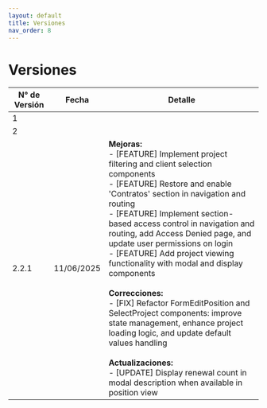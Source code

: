 ```yaml
---
layout: default
title: Versiones
nav_order: 8
---
```


# Versiones

| N° de Versión | Fecha | Detalle |
|----------|----------|----------|
|   1    |    |    |
|   2    |   |    |
|   2.2.1    | 11/06/2025  | **Mejoras:**<br>- [FEATURE] Implement project filtering and client selection components<br>- [FEATURE] Restore and enable 'Contratos' section in navigation and routing<br>- [FEATURE] Implement section-based access control in navigation and routing, add Access Denied page, and update user permissions on login<br>- [FEATURE] Add project viewing functionality with modal and display components<br><br>**Correcciones:**<br>- [FIX] Refactor FormEditPosition and SelectProject components: improve state management, enhance project loading logic, and update default values handling<br><br>**Actualizaciones:**<br>- [UPDATE] Display renewal count in modal description when available in position view |
